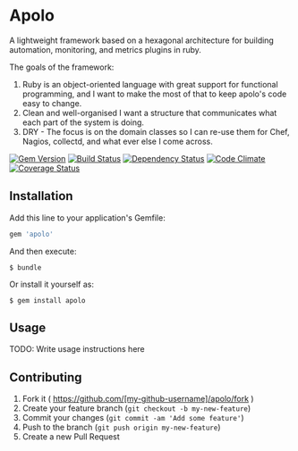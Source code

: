 # Apolo

A lightweight framework based on a hexagonal architecture for building automation, monitoring, and metrics plugins in ruby. 

The goals of the framework:
1. Ruby is an object-oriented language with great support for functional programming, and I want to make the most of that to keep apolo's code easy to change.
2. Clean and well-organised
I want a structure that communicates what each part of the system is doing.
3. DRY - The focus is on the domain classes so I can re-use them for Chef, Nagios, collectd, and what ever else I come across. 


[![Gem Version](http://img.shields.io/gem/v/thor.svg)][gem]
[![Build Status](https://travis-ci.org/SteelHouseLabs/apolo/apolo.svg)][travis]
[![Dependency Status](http://img.shields.io/gemnasium/SteelHouseLabs/apolo.svg)][gemnasium]
[![Code Climate](http://img.shields.io/codeclimate/github/SteelHouseLabs/apolo.svg)][codeclimate]
[![Coverage Status](http://img.shields.io/coveralls/SteelHouseLabs/apolo.svg)][coveralls]

[gem]: https://rubygems.org/gems/apolo
[travis]: http://travis-ci.org/steelhouselabs/apolo
[gemnasium]: https://gemnasium.com/steelhouselabs/apolo
[codeclimate]: https://codeclimate.com/github/steelhouselabs/apolo
[coveralls]: https://coveralls.io/r/steelhouselabs/apolo

## Installation

Add this line to your application's Gemfile:

```ruby
gem 'apolo'
```

And then execute:

    $ bundle

Or install it yourself as:

    $ gem install apolo

## Usage

TODO: Write usage instructions here

## Contributing

1. Fork it ( https://github.com/[my-github-username]/apolo/fork )
2. Create your feature branch (`git checkout -b my-new-feature`)
3. Commit your changes (`git commit -am 'Add some feature'`)
4. Push to the branch (`git push origin my-new-feature`)
5. Create a new Pull Request
